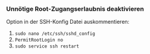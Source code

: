 ### Unnötige Root-Zugangserlaubnis deaktivieren
Option in der SSH-Konfig Datei auskommentieren:
1. `sudo nano /etc/ssh/sshd_config ` 
2. `PermitRootLogin no ` 
3. `sudo service ssh restart ` 
